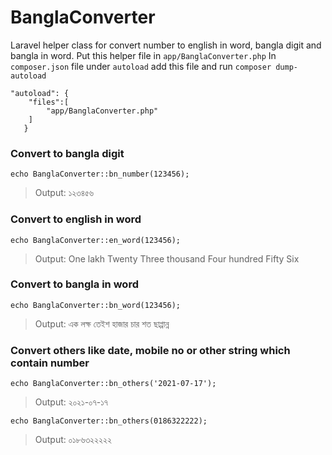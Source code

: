 # BanglaConverter
Laravel helper class for convert number to english in word, bangla digit and bangla in word. Put this helper file in `app/BanglaConverter.php` 
In `composer.json` file under `autoload` add this file and run `composer dump-autoload`

    "autoload": {
        "files":[
            "app/BanglaConverter.php"
        ]
       }

### Convert to bangla digit
    
    echo BanglaConverter::bn_number(123456);

> Output: ১২৩৪৫৬
    
### Convert to english in word
    
    echo BanglaConverter::en_word(123456);
    
> Output: One lakh Twenty Three thousand Four hundred Fifty Six
    
### Convert to bangla in word
    
    echo BanglaConverter::bn_word(123456);
    
> Output: এক লক্ষ তেইশ হাজার চার শত ছাপ্পান্ন 

### Convert others like date, mobile no or other string which contain number
    echo BanglaConverter::bn_others('2021-07-17');

> Output: ২০২১-০৭-১৭

    echo BanglaConverter::bn_others(0186322222);

> Output: ০১৮৬৩২২২২২
